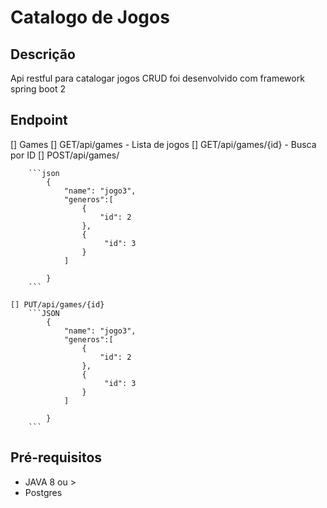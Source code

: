 # Catalogo de Jogos

## Descrição
Api restful para catalogar jogos CRUD
foi desenvolvido com framework spring boot 2

## Endpoint
[] Games
	[] GET/api/games - Lista de jogos
	[] GET/api/games/{id} - Busca por ID
	[] POST/api/games/
	
		```json
			{
    			"name": "jogo3",
    			"generos":[
     				{
      					"id": 2
     				},
     				{
     					 "id": 3
     				}
     			]

			}
		```
		
	[] PUT/api/games/{id}
		```JSON
			{
    			"name": "jogo3",
    			"generos":[
     				{
      					"id": 2
     				},
     				{
     					 "id": 3
     				}
     			]

			}
		```

## Pré-requisitos
- JAVA 8 ou >
- Postgres


